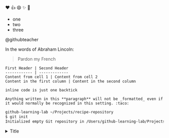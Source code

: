:heart:
	:+1:
	:smile:
	:sparkles:
	:tada:
  
  
  * one 
  * two
  * three
  
@githubteacher 

In the words of Abraham Lincoln:

> Pardon my French

```
First Header | Second Header
------------ | -------------
Content from cell 1 | Content from cell 2
Content in the first column | Content in the second column
```

`inline code is just one backtick`

```
Anything written in this **paragraph** will not be _formatted_ even if it would normally be recognized in this setting. :taco:
```

  ```sh
  github-learning-lab ~/Projects/recipe-repository
  $ git init
  Initialized empty Git repository in /Users/github-learning-lab/Projects/recipe-repository/.git/
  ```
  
  <details>
  <summary>Title</summary>

  Content here

</details>
  

